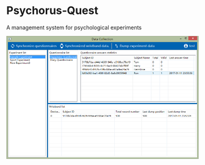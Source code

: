# Psychorus-Quest
 A management system for psychological experiments

![myimage-alt-tag](PQ_DataCollection.png)
